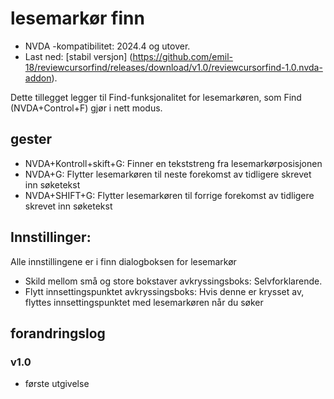 # lesemarkør finn

* NVDA -kompatibilitet: 2024.4 og utover.
* Last ned: [stabil versjon] (https://github.com/emil-18/reviewcursorfind/releases/download/v1.0/reviewcursorfind-1.0.nvda-addon).

Dette tillegget legger til Find-funksjonalitet for lesemarkøren, som Find (NVDA+Control+F) gjør i nett modus.

## gester

* NVDA+Kontroll+skift+G: Finner en tekststreng fra lesemarkørposisjonen
* NVDA+G: Flytter lesemarkøren til neste forekomst av tidligere skrevet inn søketekst
* NVDA+SHIFT+G: Flytter lesemarkøren til forrige forekomst av tidligere skrevet inn søketekst

## Innstillinger:

Alle innstillingene er i finn dialogboksen for lesemarkør

* Skild mellom små og store bokstaver avkryssingsboks: Selvforklarende.
* Flytt innsettingspunktet avkryssingsboks: Hvis denne er krysset av, flyttes innsettingspunktet med lesemarkøren når du søker

## forandringslog

### v1.0

* første utgivelse